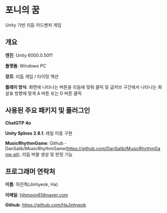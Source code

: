 # 포니의 꿈

Unity 기반 리듬 어드벤처 게임


## 개요

**엔진**: Unity 6000.0.50f1

**플랫폼**: Windows PC

**장르**: 리듬 게임 / 타이밍 액션

**플레이 방식**: 화면에 나타나는 버튼을 리듬에 맞춰 클릭 및 급커브 구간에서 나타나는 화살표 방향에 맞게 A 버튼 또는 D 버튼 클릭


## 사용된 주요 패키지 및 플러그인

**ChatGTP 4o**

**Unity Splnes 2.8.1**: 레일 이동 구현

**MusicRhythmGame**: Github - DanSalib/MusicRhythmGame(https://github.com/DanSalib/MusicRhythmGame.git), 리듬 버블 생성 및 판정 기능


## 프로그래머 연락처
**이름**: 하진혁(Jinhyeok, Ha)

**이메일**: hjhmoon61@naver.com

**Github**: https://github.com/HaJinhyeok
